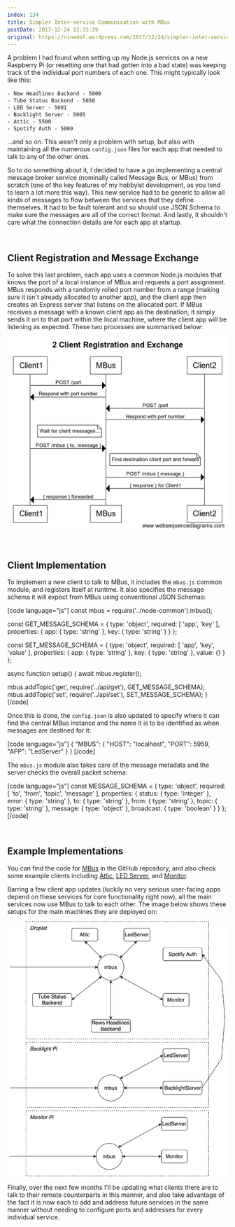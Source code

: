 ```yaml
---
index: 134
title: Simpler Inter-service Communication with MBus
postDate: 2017-12-24 13:33:29
original: https://ninedof.wordpress.com/2017/12/24/simpler-inter-service-communication-with-mbus/
---
```


A problem I had found when setting up my Node.js services on a new Raspberry Pi (or resetting one that had gotten into a bad state) was keeping track of the individual port numbers of each one. This might typically look like this:


 	- New Headlines Backend - 5000
 	- Tube Status Backend - 5050
 	- LED Server - 5001
 	- Backlight Server - 5005
 	- Attic - 5500
 	- Spotify Auth - 5009


...and so on. This wasn't only a problem with setup, but also with maintaining all the numerous <code>config.json</code> files for each app that needed to talk to any of the other ones.

So to do something about it, I decided to have a go implementing a central message broker service (nominally called Message Bus, or MBus) from scratch (one of the key features of my hobbyist development, as you tend to learn a lot more this way). This new service had to be generic to allow all kinds of messages to flow between the services that they define themselves. It had to be fault tolerant and so should use JSON Schema to make sure the messages are all of the correct format. And lastly, it shouldn't care what the connection details are for each app at startup.

&nbsp;

## Client Registration and Message Exchange

To solve this last problem, each app uses a common Node.js modules that knows the port of a local instance of MBus and requests a port assignment. MBus responds with a randomly rolled port number from a range (making sure it isn't already allocated to another app), and the client app then creates an Express server that listens on the allocated port. If MBus receives a message with a known client app as the destination, it simply sends it on to that port within the local machine, where the client app will be listening as expected. These two processes are summarised below:

![](/assets/media/2017/12/2-client-registration-and-exchange.png)

&nbsp;

## Client Implementation

To implement a new client to talk to MBus, it includes the <code>mbus.js</code> common module, and registers itself at runtime. It also specifies the message schema it will expect from MBus using conventional JSON Schemas:

[code language="js"]
const mbus = require('../node-common').mbus();

const GET_MESSAGE_SCHEMA = {
  type: 'object',
  required: [ 'app', 'key' ],
  properties: {
    app: { type: 'string' },
    key: { type: 'string' }
  }
};

const SET_MESSAGE_SCHEMA = {
  type: 'object',
  required: [ 'app', 'key', 'value' ],
  properties: {
    app: { type: 'string' },
    key: { type: 'string' },
    value: {}
  }
};

async function setup() {
  await mbus.register();

  mbus.addTopic('get', require('../api/get'), GET_MESSAGE_SCHEMA);
  mbus.addTopic('set', require('../api/set'), SET_MESSAGE_SCHEMA);
}
[/code]

Once this is done, the <code>config.json</code> is also updated to specify where it can find the central MBus instance and the name it is to be identified as when messages are destined for it:

[code language="js"]
{
  &quot;MBUS&quot;: {
    &quot;HOST&quot;: &quot;localhost&quot;,
    &quot;PORT&quot;: 5959,
    &quot;APP&quot;: &quot;LedServer&quot;
  }
}
[/code]

The <code>mbus.js</code> module also takes care of the message metadata and the server checks the overall packet schema:

[code language="js"]
const MESSAGE_SCHEMA = {
  type: 'object',
  required: [ 'to', 'from', 'topic', 'message' ],
  properties: {
    status: { type: 'integer' },
    error: { type: 'string' },
    to: { type: 'string' },
    from: { type: 'string' },
    topic: { type: 'string' },
    message: { type: 'object' },
    broadcast: { type: 'boolean' }
  }
};
[/code]

&nbsp;

## Example Implementations

You can find the code for [MBus](https://github.com/C-D-Lewis/mbus) in the GitHub repository, and also check some example clients including [Attic](https://github.com/C-D-Lewis/attic), [LED Server](https://github.com/C-D-Lewis/led-server), and [Monitor](https://github.com/C-D-Lewis/monitor).

Barring a few client app updates (luckily no very serious user-facing apps depend on these services for core functionality right now), all the main services now use MBus to talk to each other. The image below shows these setups for the main machines they are deployed on:

![](/assets/media/2017/12/services-1.png)

Finally, over the next few months I'll be updating what clients there are to talk to their remote counterparts in this manner, and also take advantage of the fact it is now each to add and address future services in the same manner without needing to configure ports and addresses for every individual service.

